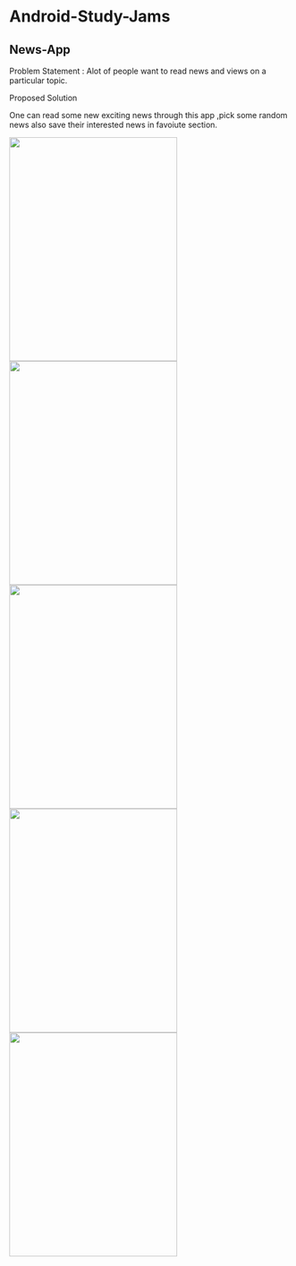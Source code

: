 # Android-Study-Jams
## News-App

Problem Statement : Alot of people want to read news and  views on a particular topic.

Proposed Solution

One can read some new exciting news through this app ,pick some random news also save their interested news in favoiute section.


<img src="https://user-images.githubusercontent.com/83870916/148758504-9e57aca6-08d4-4499-9422-44c2c7e25f20.jpg" height="400" width="300" >
<img src="https://user-images.githubusercontent.com/83870916/148758507-6b22e199-d10b-4ac3-8756-b4248c0dbfff.jpg" height="400" width="300" >
<img src="https://user-images.githubusercontent.com/83870916/148758508-792010ad-0f1e-4e66-9731-a94b76aa4ee7.jpg" height="400" width="300" >
<img src="https://user-images.githubusercontent.com/83870916/148758512-c2ab81e2-edce-47a1-9623-ca63d46cd348.jpg" height="400" width="300" >
<img src="https://user-images.githubusercontent.com/83870916/148758501-35eaeb03-1556-46a3-83cc-c237bf47d765.jpg" height="400" width="300" >

